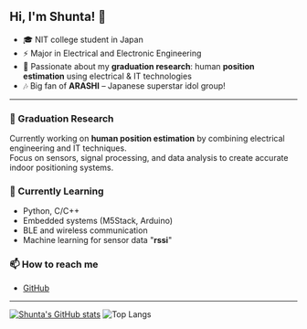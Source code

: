 ## Hi, I'm Shunta! 👋

- 🎓 NIT college student in Japan  
- ⚡ Major in Electrical and Electronic Engineering  
- 🧪 Passionate about my **graduation research**: human **position estimation** using electrical & IT technologies  
- 🎶 Big fan of **ARASHI** – Japanese superstar idol group!
---

### 🔬 Graduation Research
Currently working on **human position estimation** by combining electrical engineering and IT techniques.  
Focus on sensors, signal processing, and data analysis to create accurate indoor positioning systems.  

### 🌱 Currently Learning
- Python, C/C++  
- Embedded systems (M5Stack, Arduino)  
- BLE and wireless communication  
- Machine learning for sensor data  "**rssi**"

### 📫 How to reach me
- [GitHub](https://github.com/Shunta-Hatady)  
---
[![Shunta's GitHub stats](https://github-readme-stats.vercel.app/api?username=Shunta-Hatady)](https://github.com/anuraghazra/github-readme-stats)  ![Top Langs](https://github-readme-stats.vercel.app/api/top-langs/?username=Shunta-Hatady&layout=compact)
